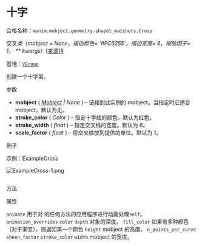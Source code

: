 # 十字

合格名称：`manim.mobject.geometry.shape\_matchers.Cross`

交叉*类*（_mobject = None_，_描边颜色= '#FC6255'_，_描边宽度= 6_，_缩放因子= 1_， _\*\* kwargs_）[\[来源\]](../_modules/manim/mobject/geometry/shape_matchers.html#Cross)[#](#manim.mobject.geometry.shape_matchers.Cross "此定义的固定链接")

基地：[`VGroup`](manim.mobject.types.vectorized_mobject.VGroup.html#manim.mobject.types.vectorized_mobject.VGroup "manim.mobject.types.vectorized_mobject.VGroup")

创建一个十字架。

参数

- **mobject** ( [_Mobject_]() _|_ _None_ ) – 链接到此实例的 mobject。当指定时它适合 mobject。默认为无。
- **stroke_color** ( _Color_ ) – 指定十字线的颜色。默认为红色。
- **stroke_width** ( _float_ ) – 指定交叉线的宽度。默认为 6。
- **scale_factor** ( _float_ ) – 将交叉缩放到提供的单位。默认为 1。

例子

示例：ExampleCross

![ExampleCross-1.png](../static/ExampleCross-1.png)


```py

```


方法



属性


`animate`
用于对 的任何方法的应用程序进行动画处理`self`。
`animation_overrides`
`color`
`depth`
对象的深度。
`fill_color`
如果有多种颜色（对于渐变），则返回第一个颜色
`height`
mobject 的高度。
`n_points_per_curve`
`sheen_factor`
`stroke_color`
`width`
mobject 的宽度。
